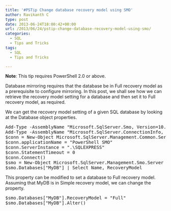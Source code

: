 ```yaml
---
title: '#PSTip Change database recovery model using SMO'
author: Ravikanth C
type: post
date: 2013-06-24T18:00:42+00:00
url: /2013/06/24/pstip-change-database-recovery-model-using-smo/
categories:
  - SQL
  - Tips and Tricks
tags:
  - SQL
  - Tips and Tricks

---
```

**Note**: This tip requires PowerShell 2.0 or above.

Database mirroring requires that the database be in Full recovery model as a prerequisite to configure mirroring. In this post, we shall see how we can retrieve the recovery model setting for a database and then set it to Full recovery model, as required.

We can get the recovery model setting of a given SQL database by looking at the Database object properties.

<pre class="brush: powershell; title: ; notranslate" title="">Add-Type -AssemblyName "Microsoft.SqlServer.Smo, Version=10.0.0.0, Culture=neutral, PublicKeyToken=89845dcd8080cc91"
Add-Type -AssemblyName "Microsoft.SqlServer.ConnectionInfo, Version=10.0.0.0, Culture=neutral, PublicKeyToken=89845dcd8080cc91"
$conn = New-Object Microsoft.SqlServer.Management.Common.ServerConnection -ArgumentList $env:ComputerName
$conn.applicationName = "PowerShell SMO"
$conn.ServerInstance = ".\SQLEXPRESS"
$conn.StatementTimeout = 0
$conn.Connect()
$smo = New-Object Microsoft.SqlServer.Management.Smo.Server -ArgumentList $conn
$smo.Databases["MyDB"] | Select Name, RecoveryModel
</pre>

This property can be modified to set a database to Full recovery model. Assuming that MyDB is in Simple recovery model, we can change the property.

<pre class="brush: powershell; title: ; notranslate" title="">$smo.Databases["MyDB"].RecoveryModel = "Full"
$smo.Databases["MyDB"].Alter()
</pre>